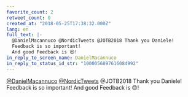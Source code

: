 ```yaml
---
favorite_count: 2
retweet_count: 0
created_at: "2018-05-25T17:38:32.000Z"
lang: en
full_text: |-
  @DanielMacannuco @NordicTweets @JOTB2018 Thank you Daniele! 
  Feedback is so important!
  And good Feedback is 😍!
in_reply_to_screen_name: DanielMacannuco
in_reply_to_status_id_str: "1000056897616084992"
---
```


[@DanielMacannuco](https://twitter.com/DanielMacannuco)
[@NordicTweets](https://twitter.com/NordicTweets) @JOTB2018 Thank you Daniele!
Feedback is so important! And good Feedback is 😍!
